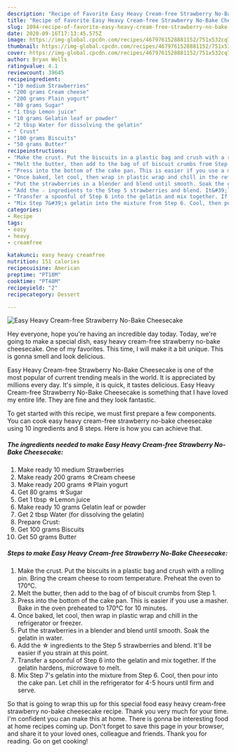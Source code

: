 ```yaml
---
description: "Recipe of Favorite Easy Heavy Cream-free Strawberry No-Bake Cheesecake"
title: "Recipe of Favorite Easy Heavy Cream-free Strawberry No-Bake Cheesecake"
slug: 1094-recipe-of-favorite-easy-heavy-cream-free-strawberry-no-bake-cheesecake
date: 2020-09-16T17:13:45.575Z
image: https://img-global.cpcdn.com/recipes/4679761528881152/751x532cq70/easy-heavy-cream-free-strawberry-no-bake-cheesecake-recipe-main-photo.jpg
thumbnail: https://img-global.cpcdn.com/recipes/4679761528881152/751x532cq70/easy-heavy-cream-free-strawberry-no-bake-cheesecake-recipe-main-photo.jpg
cover: https://img-global.cpcdn.com/recipes/4679761528881152/751x532cq70/easy-heavy-cream-free-strawberry-no-bake-cheesecake-recipe-main-photo.jpg
author: Bryan Wells
ratingvalue: 4.1
reviewcount: 39645
recipeingredient:
- "10 medium Strawberries"
- "200 grams Cream cheese"
- "200 grams Plain yogurt"
- "80 grams Sugar"
- "1 tbsp Lemon juice"
- "10 grams Gelatin leaf or powder"
- "2 tbsp Water for dissolving the gelatin"
- " Crust"
- "100 grams Biscuits"
- "50 grams Butter"
recipeinstructions:
- "Make the crust. Put the biscuits in a plastic bag and crush with a rolling pin. Bring the cream cheese to room temperature. Preheat the oven to 170℃."
- "Melt the butter, then add to the bag of of biscuit crumbs from Step 1."
- "Press into the bottom of the cake pan. This is easier if you use a masher. Bake in the oven preheated to 170℃ for 10 minutes."
- "Once baked, let cool, then wrap in plastic wrap and chill in the refrigerator or freezer."
- "Put the strawberries in a blender and blend until smooth. Soak the gelatin in water."
- "Add the ☆ ingredients to the Step 5 strawberries and blend. It&#39;ll be easier if you strain at this point."
- "Transfer a spoonful of Step 6 into the gelatin and mix together. If the gelatin hardens, microwave to melt."
- "Mix Step 7&#39;s gelatin into the mixture from Step 6. Cool, then pour into the cake pan. Let chill in the refrigerator for 4-5 hours until firm and serve."
categories:
- Recipe
tags:
- easy
- heavy
- creamfree

katakunci: easy heavy creamfree 
nutrition: 151 calories
recipecuisine: American
preptime: "PT18M"
cooktime: "PT48M"
recipeyield: "2"
recipecategory: Dessert

---
```



![Easy Heavy Cream-free Strawberry No-Bake Cheesecake](https://img-global.cpcdn.com/recipes/4679761528881152/751x532cq70/easy-heavy-cream-free-strawberry-no-bake-cheesecake-recipe-main-photo.jpg)

Hey everyone, hope you're having an incredible day today. Today, we're going to make a special dish, easy heavy cream-free strawberry no-bake cheesecake. One of my favorites. This time, I will make it a bit unique. This is gonna smell and look delicious.

Easy Heavy Cream-free Strawberry No-Bake Cheesecake is one of the most popular of current trending meals in the world. It is appreciated by millions every day. It's simple, it is quick, it tastes delicious. Easy Heavy Cream-free Strawberry No-Bake Cheesecake is something that I have loved my entire life. They are fine and they look fantastic.




To get started with this recipe, we must first prepare a few components. You can cook easy heavy cream-free strawberry no-bake cheesecake using 10 ingredients and 8 steps. Here is how you can achieve that.

<!--inarticleads1-->

##### The ingredients needed to make Easy Heavy Cream-free Strawberry No-Bake Cheesecake:

1. Make ready 10 medium Strawberries
1. Make ready 200 grams ☆Cream cheese
1. Make ready 200 grams ☆Plain yogurt
1. Get 80 grams ☆Sugar
1. Get 1 tbsp ☆Lemon juice
1. Make ready 10 grams Gelatin leaf or powder
1. Get 2 tbsp Water (for dissolving the gelatin)
1. Prepare  Crust:
1. Get 100 grams Biscuits
1. Get 50 grams Butter




<!--inarticleads2-->

##### Steps to make Easy Heavy Cream-free Strawberry No-Bake Cheesecake:

1. Make the crust. Put the biscuits in a plastic bag and crush with a rolling pin. Bring the cream cheese to room temperature. Preheat the oven to 170℃.
1. Melt the butter, then add to the bag of of biscuit crumbs from Step 1.
1. Press into the bottom of the cake pan. This is easier if you use a masher. Bake in the oven preheated to 170℃ for 10 minutes.
1. Once baked, let cool, then wrap in plastic wrap and chill in the refrigerator or freezer.
1. Put the strawberries in a blender and blend until smooth. Soak the gelatin in water.
1. Add the ☆ ingredients to the Step 5 strawberries and blend. It&#39;ll be easier if you strain at this point.
1. Transfer a spoonful of Step 6 into the gelatin and mix together. If the gelatin hardens, microwave to melt.
1. Mix Step 7&#39;s gelatin into the mixture from Step 6. Cool, then pour into the cake pan. Let chill in the refrigerator for 4-5 hours until firm and serve.




So that is going to wrap this up for this special food easy heavy cream-free strawberry no-bake cheesecake recipe. Thank you very much for your time. I'm confident you can make this at home. There is gonna be interesting food at home recipes coming up. Don't forget to save this page in your browser, and share it to your loved ones, colleague and friends. Thank you for reading. Go on get cooking!
